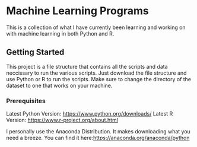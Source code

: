 # Machine Learning Programs

This is a collection of what I have currently been learning and working on with machine learning in both Python and R.

## Getting Started

This project is a file structure that contains all the scripts and data neccissary to run the various scripts. Just download the file structure and use Python or R to run the scripts. Make sure to change the directory of the dataset to one that works on your machine.

### Prerequisites

Latest Python Version: https://www.python.org/downloads/
Latest R Version: https://www.r-project.org/about.html

I personally use the Anaconda Distribution. It makes downloading what you need a breeze. You can find it here:https://anaconda.org/anaconda/python

